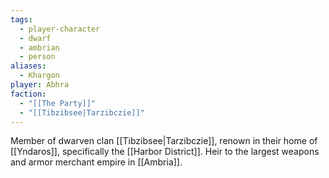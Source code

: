 ```yaml
---
tags:
  - player-character
  - dwarf
  - ambrian
  - person
aliases:
  - Khargon
player: Abhra
faction:
  - "[[The Party]]"
  - "[[Tibzibsee|Tarzibczie]]"
---
```


Member of dwarven clan [[Tibzibsee|Tarzibczie]], renown in their home of [[Yndaros]], specifically the [[Harbor District]]. Heir to the largest weapons and armor merchant empire in [[Ambria]].